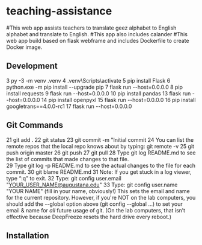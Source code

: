 # teaching-assistance

#This web app assists teachers to translate geez alphabet to English alphabet and translate to English. 
#This app also includes calander
#This web app build based on flask webframe and includes Dockerfile to create Docker image. 

## Development
   3 py -3 -m venv .venv
   4 .venv\Scripts\activate
   5 pip install Flask
   6 python.exe -m pip install --upgrade pip
   7 flask run --host=0.0.0.0
   8 pip install requests
   9 flask run --host=0.0.0.0
  10 pip install pandas
  13 flask run --host=0.0.0.0
  14 pip install openpyxl
  15 flask run --host=0.0.0.0
  16 pip install googletrans==4.0.0-rc1
  17 flask run --host=0.0.0.0

## Git Commands
21 git add .
22 git status 
23 git commit -m "Initial commit
24 You can list the remote repos that the local repo knows about by typing:  git remote -v
25 git push origin master
26 git push
27 git pull
28 Type git log README.md to see the list of commits that made changes to that file.  
29 Type git log -p README.md to see the actual changes to the file for each commit.
30 git blame README.md 
31 Note: If you get stuck in a log viewer, type “:q” to exit.
32 Type: git config user.email "YOUR_USER_NAME@augustana.edu"
33 Type: git config user.name "YOUR NAME"  (fill in your name, obviously!)
This sets the email and name for the current repository.  However, if you're NOT on the lab computers, you should add the --global option above (git config --global …) to set your email & name for *all* future usage of git.  (On the lab computers, that isn’t effective because DeepFreeze resets the hard drive every reboot.)

## Installation

